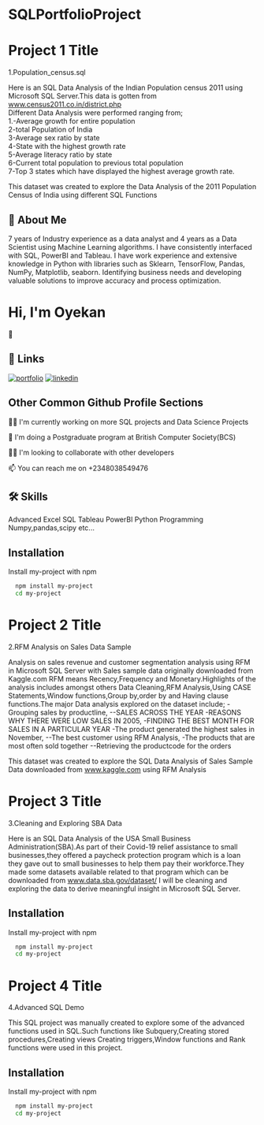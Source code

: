 # SQLPortfolioProject

# Project 1 Title
1.Population_census.sql

Here is an SQL Data Analysis of the Indian Population census 2011 using Microsoft SQL Server.This data is gotten from www.census2011.co.in/district.php              
Different Data Analysis were performed ranging from;         
1.-Average growth for entire population            
2-total Population of India             
3-Average sex ratio by state              
4-State with the highest growth rate              
5-Average literacy ratio by state            
6-Current total population to previous total population           
7-Top 3 states which have displayed the highest average growth rate.                 


This dataset was created to explore the Data Analysis of the 2011 Population Census of India using different SQL Functions 


## 🚀 About Me
7 years of Industry experience as a data analyst and 4 years as a Data Scientist
using Machine Learning algorithms. I have consistently interfaced with SQL,
PowerBI and Tableau. I have work experience and extensive knowledge in
Python with libraries such as Sklearn, TensorFlow, Pandas, NumPy,
Matplotlib, seaborn. Identifying business needs and developing valuable
solutions to improve accuracy and process optimization.


# Hi, I'm Oyekan
 👋


## 🔗 Links
[![portfolio](https://img.shields.io/badge/my_portfolio-000?style=for-the-badge&logo=ko-fi&logoColor=white)](https://github.com/wolexyg)
[![linkedin](https://img.shields.io/badge/linkedin-0A66C2?style=for-the-badge&logo=linkedin&logoColor=white)](https://www.linkedin.com/in/oyekan-oluwole-gabriel-18965b35/)

## Other Common Github Profile Sections
👩‍💻 I'm currently working on more SQL projects and 
Data Science Projects

🧠 I'm doing a Postgraduate program at British Computer Society(BCS)

👯‍♀️ I'm looking to collaborate with other developers

📫 You can reach me on +2348038549476





## 🛠 Skills
Advanced 
Excel
SQL
Tableau
PowerBI
Python Programming
Numpy,pandas,scipy etc...



## Installation

Install my-project with npm

```bash
  npm install my-project
  cd my-project
```
# Project 2 Title
2.RFM Analysis on Sales Data Sample

Analysis on sales revenue and customer segmentation analysis using RFM in Microsoft SQL Server with Sales sample data originally downloaded from Kaggle.com
RFM means Recency,Frequency and Monetary.Highlights of the analysis includes amongst others Data Cleaning,RFM Analysis,Using CASE Statements,Window functions,Group by,order by and Having clause functions.The major Data analysis explored on the dataset include;
-Grouping sales by productline,
--SALES ACROSS THE YEAR
-REASONS WHY THERE WERE LOW SALES IN 2005,
-FINDING THE BEST MONTH FOR SALES IN A PARTICULAR YEAR
-The product generated the highest sales in November,
--The  best customer using RFM Analysis,
-The products that are most often sold together
--Retrieving the productcode for the orders


This dataset was created to explore the SQL Data Analysis of Sales Sample Data downloaded from www.kaggle.com using RFM Analysis

# Project 3 Title
3.Cleaning and Exploring SBA Data

Here is an SQL Data Analysis of the USA Small Business Administration(SBA).As part of their Covid-19 relief assistance to small businesses,they offered a paycheck
protection program which is a loan they gave out to small businesses to help them pay their workforce.They made some datasets available related to that program which can be downloaded from www.data.sba.gov/dataset/   I will be cleaning and exploring the data to derive meaningful insight in Microsoft
SQL Server.






## Installation

Install my-project with npm

```bash
  npm install my-project
  cd my-project
```

# Project 4 Title
4.Advanced SQL Demo

This SQL project was manually created to explore some of the advanced functions used in SQL.Such functions like Subquery,Creating stored procedures,Creating views
Creating triggers,Window functions and Rank functions were used in this project.

## Installation

Install my-project with npm

```bash
  npm install my-project
  cd my-project
```
    

